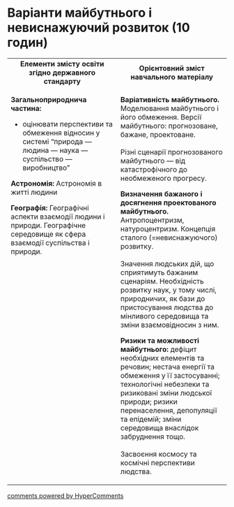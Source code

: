 <div id="hypercomments_widget" class="js-hypercomments-widget invisible"></div>

# Варіанти майбутнього і невиснажуючий розвиток (10 годин)

<table>
	<tr>
		<td width="50%" align="center"><b>Елементи змісту освіти згідно державного стандарту</b></td>
		<td width="50%" align="center"><b>Орієнтовний зміст навчального матеріалу</b></td>
	</tr>
	<tr>
		<td width="50%" style="vertical-align:top !important;">
<p><b>Загальноприроднича частина: </b><br>
<ul><li>оцінювати перспективи та обмеження відносин у системі “природа — людина — наука — суспільство — виробництво” </li></ul></p>
<p><b>Астрономія:</b> Астрономія в житті людини</p>
<p><b>Географія:</b> Географічні аспекти взаємодії людини і природи.  Географічне середовище як сфера взаємодії суспільства і природи.</p>
		</td>
		<td width="50%" style="vertical-align:top !important;">
<p><b>Варіативність майбутнього.</b> Моделювання майбутнього і його обмеження. Версії майбутнього: прогнозоване, бажане, проектоване.<br><br>
Різні сценарії прогнозованого майбутнього — від катастрофічного до необмеженого прогресу.</p>
<p><b>Визначення бажаного і досягнення проектованого майбутнього.</b> Антропоцентризм, натуроцентризм. Концепція сталого (=невиснажуючого) розвитку.<br><br>
Значення людських дій, що сприятимуть бажаним сценаріям. Необхідність розвитку наук, у тому числі, природничих, як бази до пристосування людства до мінливого середовища та зміни взаємовідносин з ним.</p>
<p><b>Ризики та можливості майбутнього:</b> дефіцит необхідних елементів та речовин; нестача енергії та обмеження у її застосуванні; технологічні небезпеки та ризиковані зміни людської природи; ризики перенаселення, депопуляції та епідемій; зміни середовища внаслідок забруднення тощо.<br><br>
Засвоєння космосу та космічні перспективи людства.</p>
		</td>
	</tr>
</table>



<div class="js-hypercomments-container">
<a href="http://hypercomments.com" class="hc-link" title="comments widget">comments powered by HyperComments</a>
</div>